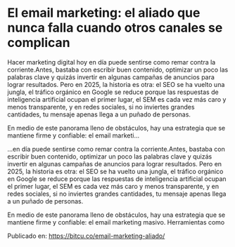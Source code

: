 # El email marketing: el aliado que nunca falla cuando otros canales se complican

Hacer marketing digital hoy en día puede sentirse como remar contra la corriente.Antes, bastaba con escribir buen contenido, optimizar un poco las palabras clave y quizás invertir en algunas campañas de anuncios para lograr resultados. Pero en 2025, la historia es otra: el SEO se ha vuelto una jungla, el tráfico orgánico en Google se reduce porque las respuestas de inteligencia artificial ocupan el primer lugar, el SEM es cada vez más caro y menos transparente, y en redes sociales, si no inviertes grandes cantidades, tu mensaje apenas llega a un puñado de personas.



En medio de este panorama lleno de obstáculos, hay una estrategia que se mantiene firme y confiable: el email marketi...

...en día puede sentirse como remar contra la corriente.Antes, bastaba con escribir buen contenido, optimizar un poco las palabras clave y quizás invertir en algunas campañas de anuncios para lograr resultados. Pero en 2025, la historia es otra: el SEO se ha vuelto una jungla, el tráfico orgánico en Google se reduce porque las respuestas de inteligencia artificial ocupan el primer lugar, el SEM es cada vez más caro y menos transparente, y en redes sociales, si no inviertes grandes cantidades, tu mensaje apenas llega a un puñado de personas.



En medio de este panorama lleno de obstáculos, hay una estrategia que se mantiene firme y confiable: el email marketing masivo. Herramientas como

Publicado en: https://bitcu.co/email-marketing-aliado/